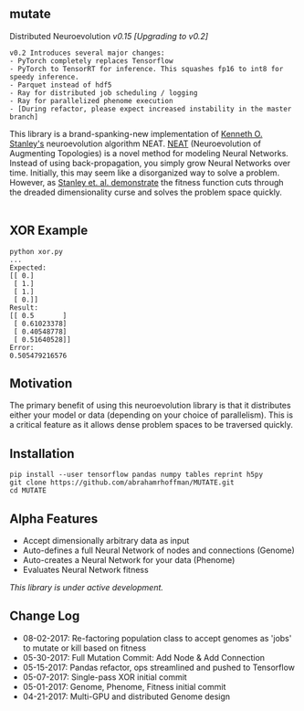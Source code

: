 ## mutate
Distributed Neuroevolution <i>v0.15 [Upgrading to v0.2]</i>

```
v0.2 Introduces several major changes:
- PyTorch completely replaces Tensorflow
- PyTorch to TensorRT for inference. This squashes fp16 to int8 for speedy inference.
- Parquet instead of hdf5
- Ray for distributed job scheduling / logging
- Ray for parallelized phenome execution
- [During refactor, please expect increased instability in the master branch]
```

This library is a brand-spanking-new implementation of <a href = "http://www.cs.ucf.edu/~kstanley/">Kenneth O. Stanley's</a> neuroevolution algorithm NEAT. <a href = "http://nn.cs.utexas.edu/downloads/papers/stanley.ec02.pdf">NEAT</a> (Neuroevolution of Augmenting Topologies) is a novel method for modeling Neural Networks. Instead of using back-propagation, you simply grow Neural Networks over time. Initially, this may seem like a disorganized way to solve a problem. However, as <a href="https://www.cs.ucf.edu/~kstanley/neat.html">Stanley et. al. demonstrate</a> the fitness function cuts through the dreaded dimensionality curse and solves the problem space quickly.<br>
<br>

## XOR Example
```
python xor.py
...
Expected:
[[ 0.]
 [ 1.]
 [ 1.]
 [ 0.]]
Result:
[[ 0.5       ]
 [ 0.61023378]
 [ 0.40548778]
 [ 0.51640528]]
Error:
0.505479216576
```

## Motivation

The primary benefit of using this neuroevolution library is that it distributes either your model or data (depending on your choice of parallelism). This is a critical feature as it allows dense problem spaces to be traversed quickly.

## Installation

```
pip install --user tensorflow pandas numpy tables reprint h5py
git clone https://github.com/abrahamrhoffman/MUTATE.git
cd MUTATE
```

## Alpha Features
- Accept dimensionally arbitrary data as input
- Auto-defines a full Neural Network of nodes and connections (Genome)
- Auto-creates a Neural Network for your data (Phenome)
- Evaluates Neural Network fitness

<i>This library is under active development.</i>

## Change Log
- 08-02-2017: Re-factoring population class to accept genomes as 'jobs' to mutate or kill based on fitness
- 05-30-2017: Full Mutation Commit: Add Node & Add Connection 
- 05-15-2017: Pandas refactor, ops streamlined and pushed to Tensorflow
- 05-07-2017: Single-pass XOR initial commit 
- 05-01-2017: Genome, Phenome, Fitness initial commit
- 04-21-2017: Multi-GPU and distributed Genome design
